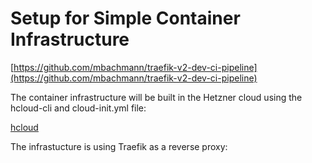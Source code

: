 # Setup for Simple Container Infrastructure

[https://github.com/mbachmann/traefik-v2-dev-ci-pipeline](https://github.com/mbachmann/traefik-v2-dev-ci-pipeline)

The container infrastructure will be built in the Hetzner cloud using the hcloud-cli and
cloud-init.yml file:

[hcloud](hcloud/README.md)

The infrastucture is using Traefik as a reverse proxy: